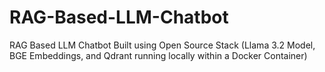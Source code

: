 # RAG-Based-LLM-Chatbot
RAG Based LLM Chatbot Built using Open Source Stack (Llama 3.2 Model, BGE Embeddings, and Qdrant running locally within a Docker Container)
